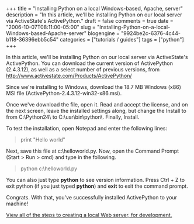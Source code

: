 +++
title = "Installing Python on a local  Windows-based, Apache, server"
description = "In this article, we'll be installing Python on our local server via ActiveState's ActivePython."
draft = false
comments = true
date = "2006-10-07T08:11:00-05:00"
slug = "Installing-Python-on-a-local-Windows-based-Apache-server"
blogengine = "9924be2c-6376-4c44-b118-36396ebb5c54"
categories = ["tutorials / guides"]
tags = ["python"]
+++

<p>
In this article, we&#39;ll be installing Python on our local server via ActiveState&#39;s ActivePython. You can download the current version of ActivePython (2.4.3.12), as well as a select number of previous versions, from <a href="http://www.activestate.com/Products/ActivePython/">http://www.activestate.com/Products/ActivePython/</a>
</p>
<!--more-->
<p>
Since we&#39;re installing to Windows, download the 18.7 MB Windows (x86) MSI file (ActivePython-2.4.3.12-win32-x86.msi).
</p>
<p>
Once we&#39;ve download the file, open it. Read and accept the license, and on the next screen, leave the installed settings along, but change the Install to from C:\Python24\ to C:\usr\bin\python\. Finally, Install.<!--adsense-->
</p>
<p>
To test the installation, open Notepad and enter the following lines:
</p>
<blockquote>
	<p>
	print &quot;Hello world&quot;
	</p>
</blockquote>
<p>
Next, save this file at c:\helloworld.py. Now, open the Command Prompt (Start &gt; Run &gt; cmd) and type in the following.
</p>
<blockquote>
	<p>
	python c:\helloworld.py
	</p>
</blockquote>
<p>
You can also just type <strong>python</strong> to see version information. Press Ctrl + Z to exit python (if you just typed <strong>python</strong>) and <strong>exit</strong> to exit the command prompt.
</p>
<p>
Congrats. With that, you&#39;ve successfully installed ActivePython to your machine!
</p>
<p>
<a href="http://strivinglife.net/wordpress/a-local-apache-web-server-on-a-windows-xp-computer/">View all of the steps to creating a local Web server, for development.</a>
</p>

